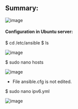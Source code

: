 ## Summary:

![image](https://user-images.githubusercontent.com/93396414/205433232-629dda33-84e9-4df5-96cf-1cea5037c443.png)

#### Configuration in Ubuntu server:

  $ cd /etc/ansible
  $ ls
  
  ![image](https://user-images.githubusercontent.com/93396414/205433321-c0c8030b-1837-414a-b885-a30671f37bd6.png)

  $ sudo nano hosts
  
  ![image](https://user-images.githubusercontent.com/93396414/205433350-35dd63f4-4e35-485c-b103-84aef833d71e.png)

  - File ansible.cfg is not edited.
  
  $ sudo nano ipv6.yml
  
  ![image](https://user-images.githubusercontent.com/93396414/205433393-9f2c85de-7bbd-4986-a184-dd429363ab4e.png)
